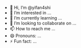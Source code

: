 - 👋 Hi, I’m @yifan4shi
- 👀 I’m interested in ...
- 🌱 I’m currently learning ...
- 💞️ I’m looking to collaborate on ...
- 📫 How to reach me ...
- 😄 Pronouns: ...
- ⚡ Fun fact: ...

<!---
yifan4shi/yifan4shi is a ✨ special ✨ repository because its `README.md` (this file) appears on your GitHub profile.
You can click the Preview link to take a look at your changes.
--->

